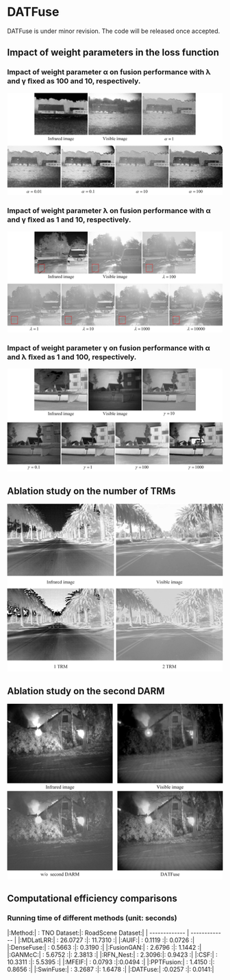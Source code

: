 # DATFuse
DATFuse is under minor revision. The code will be released once accepted.


## Impact of weight parameters in the loss function

### Impact of weight parameter α on fusion performance with λ and γ ﬁxed as 100 and 10, respectively. 
![Image text](https://github.com/tthinking/DATFuse/blob/main/imgs/alpha.jpg)

### Impact of weight parameter λ on fusion performance with α and γ ﬁxed as 1 and 10, respectively.
![Image text](https://github.com/tthinking/DATFuse/blob/main/imgs/lambda.jpg)

### Impact of weight parameter γ on fusion performance with α and λ ﬁxed as 1 and 100, respectively.
![Image text](https://github.com/tthinking/DATFuse/blob/main/imgs/gamma.jpg)


## Ablation study on the number of TRMs
![Image text](https://github.com/tthinking/DATFuse/blob/main/imgs/ablationTRM.jpg)

## Ablation study on the second DARM
![Image text](https://github.com/tthinking/DATFuse/blob/main/imgs/woSecondDARM.jpg)


## Computational efficiency comparisons

### Running time of different methods (unit: seconds)

|:Method:|	:	TNO Dataset:|:	RoadScene Dataset:|
| ------------- | ------------- |
|:MDLatLRR:|	:	26.0727 :|:	11.7310 :|
|:AUIF:|	:	0.1119 :|:	0.0726 :|
|:DenseFuse:|	:	0.5663 :|:	0.3190 :|
|:FusionGAN:|	:	2.6796 :|:	1.1442 :|
|:GANMcC:|	:	5.6752 :|:	2.3813 :|
|:RFN_Nest:|	:	2.3096:|: 	0.9423 :|
|:CSF:|	:	10.3311 :|:	5.5395 :|
|:MFEIF:|	:	0.0793 	:|:0.0494 :|
|:PPTFusion:|	:	1.4150 :|:	0.8656 :|
|:SwinFuse:|	:	3.2687 :|:	1.6478 :|
|:DATFuse:|	:0.0257 :|:	0.0141:|
